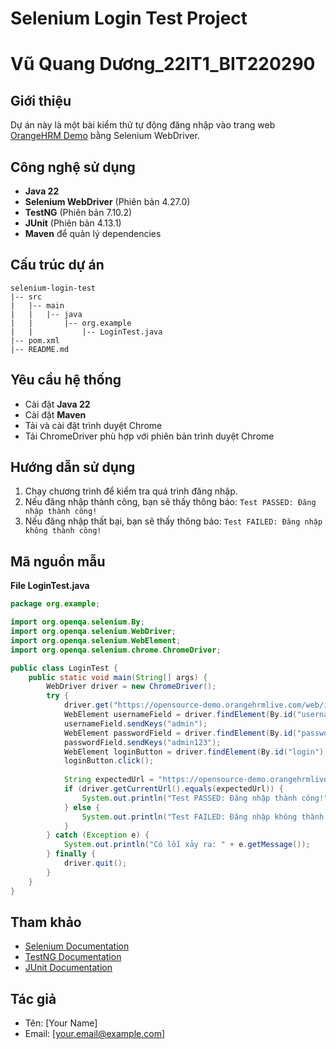 # Selenium Login Test Project
# Vũ Quang Dương_22IT1_BIT220290

## Giới thiệu
Dự án này là một bài kiểm thử tự động đăng nhập vào trang web [OrangeHRM Demo](https://opensource-demo.orangehrmlive.com/web/index.php/auth/login) bằng Selenium WebDriver.

## Công nghệ sử dụng
- **Java 22**
- **Selenium WebDriver** (Phiên bản 4.27.0)
- **TestNG** (Phiên bản 7.10.2)
- **JUnit** (Phiên bản 4.13.1)
- **Maven** để quản lý dependencies

## Cấu trúc dự án
```
selenium-login-test
|-- src
|   |-- main
|   |   |-- java
|   |       |-- org.example
|   |           |-- LoginTest.java
|-- pom.xml
|-- README.md
```

## Yêu cầu hệ thống
- Cài đặt **Java 22**
- Cài đặt **Maven**
- Tải và cài đặt trình duyệt Chrome
- Tải ChromeDriver phù hợp với phiên bản trình duyệt Chrome

## Hướng dẫn sử dụng
1. Chạy chương trình để kiểm tra quá trình đăng nhập.
2. Nếu đăng nhập thành công, bạn sẽ thấy thông báo: `Test PASSED: Đăng nhập thành công!`
3. Nếu đăng nhập thất bại, bạn sẽ thấy thông báo: `Test FAILED: Đăng nhập không thành công!`

## Mã nguồn mẫu
**File LoginTest.java**
```java
package org.example;

import org.openqa.selenium.By;
import org.openqa.selenium.WebDriver;
import org.openqa.selenium.WebElement;
import org.openqa.selenium.chrome.ChromeDriver;

public class LoginTest {
    public static void main(String[] args) {
        WebDriver driver = new ChromeDriver();
        try {
            driver.get("https://opensource-demo.orangehrmlive.com/web/index.php/auth/login");
            WebElement usernameField = driver.findElement(By.id("username"));
            usernameField.sendKeys("admin");
            WebElement passwordField = driver.findElement(By.id("password"));
            passwordField.sendKeys("admin123");
            WebElement loginButton = driver.findElement(By.id("login"));
            loginButton.click();
            
            String expectedUrl = "https://opensource-demo.orangehrmlive.com/web/index.php/dashboard/index";
            if (driver.getCurrentUrl().equals(expectedUrl)) {
                System.out.println("Test PASSED: Đăng nhập thành công!");
            } else {
                System.out.println("Test FAILED: Đăng nhập không thành công!");
            }
        } catch (Exception e) {
            System.out.println("Có lỗi xảy ra: " + e.getMessage());
        } finally {
            driver.quit();
        }
    }
}
```

## Tham khảo
- [Selenium Documentation](https://www.selenium.dev/documentation/)
- [TestNG Documentation](https://testng.org/doc/)
- [JUnit Documentation](https://junit.org/junit4/)

## Tác giả
- Tên: [Your Name]
- Email: [your.email@example.com]

